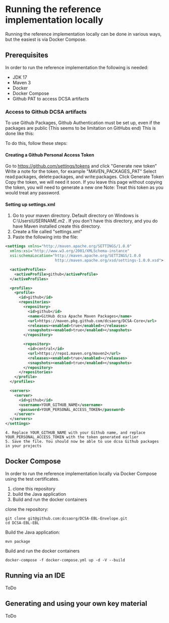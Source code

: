 # Running the reference implementation locally
Running the reference implementation locally can be done in various ways, but the easiest is via Docker Compose.

## Prerequisites
In order to run the reference implementation the following is needed:
* JDK 17
* Maven 3
* Docker
* Docker Compose
* Github PAT to access DCSA artifacts

### Access to Github DCSA artifacts

To use Github Packages, Github Authentication must be set up, even if the packages are public (This seems to be limitation on GitHubs end)
This is done like this:

To do this, follow these steps:

#### Creating a Github Personal Access Token
Go to https://github.com/settings/tokens and click "Generate new token"
Write a note for the token, for example "MAVEN_PACKAGES_PAT"
Select read:packages, delete:packages, and write:packages.
Click Generate Token
Copy the token, we will need it soon. If you leave this page without copying the token, you will need to generate a new one
Note: Treat this token as you would treat any password.

#### Setting up settings.xml

1. Go to your maven directory. Default directory on Windows is C:\Users\USERNAME\.m2 . If you don't have this directory, and you do have Maven installed create this directory.
2. Create a file called "settings.xml"
3. Paste the following into the file:
```xml
<settings xmlns="http://maven.apache.org/SETTINGS/1.0.0"
  xmlns:xsi="http://www.w3.org/2001/XMLSchema-instance"
  xsi:schemaLocation="http://maven.apache.org/SETTINGS/1.0.0
                      http://maven.apache.org/xsd/settings-1.0.0.xsd">

  <activeProfiles>
    <activeProfile>github</activeProfile>
  </activeProfiles>

  <profiles>
    <profile>
      <id>github</id>
      <repositories>
        <repository>
          <id>github</id>
          <name>GitHub dcsa Apache Maven Packages</name>
          <url>https://maven.pkg.github.com/dcsaorg/DCSA-Core</url>
          <releases><enabled>true</enabled></releases>
          <snapshots><enabled>true</enabled></snapshots>
        </repository>

        <repository>
          <id>central</id>
          <url>https://repo1.maven.org/maven2</url>
          <releases><enabled>true</enabled></releases>
          <snapshots><enabled>true</enabled></snapshots>
        </repository>
      </repositories>
    </profile>
  </profiles>

  <servers>
    <server>
      <id>github</id>
      <username>YOUR_GITHUB_NAME</username>
      <password>YOUR_PERSONAL_ACCESS_TOKEN</password>
    </server>
  </servers>
</settings>
```

    4. Replace YOUR_GITHUB_NAME with your Github name, and replace YOUR_PERSONAL_ACCESS_TOKEN with the token generated earlier
    5. Save the file. You should now be able to use dcsa Github packages in your projects

## Docker Compose
In order to run the reference implementation locally via Docker Compose using the test certificates.
1. clone this repository
2. build the Java application
3. Build and run the docker containers

clone the repository:
```shell
git clone git@github.com:dcsaorg/DCSA-EBL-Envelope.git
cd DCSA-EBL-EBL
```
Build the Java application:
```shell
mvn package
```
Build and run the docker containers
```shell
docker-compose -f docker-compose.yml up -d -V --build
```

## Running via an IDE
ToDo

## Generating and using your own key material
ToDo
